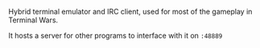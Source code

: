 Hybrid terminal emulator and IRC client, used for most of the gameplay in Terminal Wars.

It hosts a server for other programs to interface with it on `:48889` 